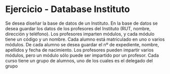 # Ejercicio - Database Instituto

Se desea diseñar la base de datos de un Instituto. En la base de datos se desea guardar los datos de los profesores del Instituto (RUT, nombre, dirección y teléfono).
Los profesores imparten módulos, y cada módulo tiene un código y un nombre. Cada alumno está matriculado en uno o varios módulos. De cada alumno se desea guardar el 
nº de expediente, nombre, apellidos y fecha de nacimiento. Los profesores pueden impartir varios módulos, pero un módulo sólo puede ser impartido por un profesor. 
Cada curso tiene un grupo de alumnos, uno de los cuales es el delegado del grupo
